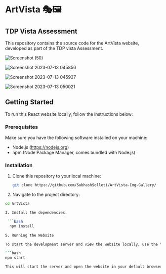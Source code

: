 # ArtVista 🎭🖼️

## TDP Vista Assessment

This repository contains the source code for the ArtVista website, developed as part of the TDP vista Assessment.

![Screenshot (50)](https://github.com/SubhashSolleti/ArtVista-Img-Gallery/assets/76482758/f34163bf-49f1-4647-a4b3-b23b5c65da87)

![Screenshot 2023-07-13 045856](https://github.com/SubhashSolleti/ArtVista-Img-Gallery/assets/76482758/5daf2219-d1f9-4950-9637-bf7352f7f06d)

![Screenshot 2023-07-13 045937](https://github.com/SubhashSolleti/ArtVista-Img-Gallery/assets/76482758/e6230214-bf9e-445f-b245-9c08ad8087d5)

![Screenshot 2023-07-13 050021](https://github.com/SubhashSolleti/ArtVista-Img-Gallery/assets/76482758/5d417861-1b25-4558-8107-876c641aa27c)

## Getting Started

To run this React website locally, follow the instructions below:

### Prerequisites

Make sure you have the following software installed on your machine:

- Node.js (https://nodejs.org)
- npm (Node Package Manager, comes bundled with Node.js)

### Installation

1. Clone this repository to your local machine:

   ```bash
   git clone https://github.com/SubhashSolleti/ArtVista-Img-Gallery/

2. Navigate to the project directory:
  ```bash
  cd ArtVista

3. Install the dependencies:

   ```bash
    npm install
   
5. Running the Website

To start the development server and view the website locally, use the following command:

  ```bash
  npm start

This will start the server and open the website in your default browser. If it doesn't open automatically, you can access it at http://localhost:3000.
